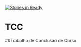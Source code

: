 [![Stories in Ready](https://badge.waffle.io/mfurquim/tcc.svg?label=ready&title=Ready)](http://waffle.io/mfurquim/tcc)

# TCC
##Trabalho de Conclusão de Curso
